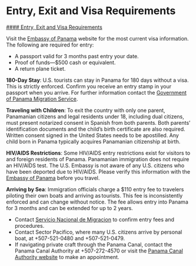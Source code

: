 # Entry, Exit and Visa Requirements

[#### Entry, Exit and Visa Requirements](javascript:void(0); "Entry, Exit and Visa Requirements")

Visit the [Embassy of Panama](https://www.embassyofpanama.org/) website for the most current visa information. The following are required for entry:

* A passport valid for 3 months past entry your date.
* Proof of funds—$500 cash or equivalent.
* A return plane ticket.

**180-Day Stay**: U.S. tourists can stay in Panama for 180 days without a visa. This is strictly enforced. Confirm you receive an entry stamp in your passport when you arrive. For further information contact the [Government of Panama Migration Service](https://www.migracion.gob.pa/).

**Traveling with Children**: To exit the country with only one parent, Panamanian citizens and legal residents under 18, including dual citizens, must present notarized consent in Spanish from both parents. Both parents’ identification documents and the child’s birth certificate are also required. Written consent signed in the United States needs to be apostilled. Any child born in Panama typically acquires Panamanian citizenship at birth.

**HIV/AIDS Restrictions**: Some HIV/AIDS entry restrictions exist for visitors to and foreign residents of Panama. Panamanian immigration does not require an HIV/AIDS test. The U.S. Embassy is not aware of any U.S. citizens who have been deported due to HIV/AIDS. Please verify this information with the [Embassy of Panama](https://www.embassyofpanama.org/) before you travel.

**Arriving by Sea**: Immigration officials charge a $110 entry fee to travelers piloting their own boats and arriving as tourists. This fee is inconsistently enforced and can change without notice. The fee allows entry into Panama for 3 months and can be extended for up to 2 years.

* Contact [Servicio Nacional de Migracion](https://www.migracion.gob.pa/contactenos/) to confirm entry fees and procedures.
* Contact Sector Pacifico, where many U.S. citizens arrive by personal boat, at +507-521-0480 and +507-521-0479.
* If navigating private craft through the Panama Canal, contact the Panama Canal Authority at +507-272-4570 or visit the [Panama Canal Authority website](https://pancanal.com/en/maritime-services/vessel-eta-and-transit-booking/) to make an appointment.